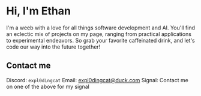 # Hi, I'm Ethan

I'm a weeb with a love for all things software development and AI. You'll find an eclectic mix of projects on my page, ranging from practical applications to experimental endeavors. So grab your favorite caffeinated drink, and let's code our way into the future together!


## Contact me

Discord: `expl0dingcat`
Email: expl0dingcat@duck.com
Signal: Contact me on one of the above for my signal
